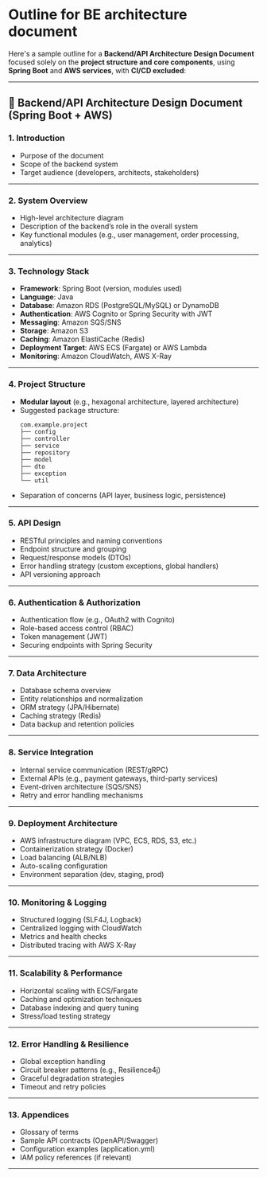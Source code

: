 # Outline for BE architecture document

Here's a sample outline for a **Backend/API Architecture Design Document** focused solely on the **project structure and core components**, using **Spring Boot** and **AWS services**, with **CI/CD excluded**:

---

## 📘 Backend/API Architecture Design Document (Spring Boot + AWS)

### 1. **Introduction**
- Purpose of the document
- Scope of the backend system
- Target audience (developers, architects, stakeholders)

---

### 2. **System Overview**
- High-level architecture diagram
- Description of the backend’s role in the overall system
- Key functional modules (e.g., user management, order processing, analytics)

---

### 3. **Technology Stack**
- **Framework**: Spring Boot (version, modules used)
- **Language**: Java
- **Database**: Amazon RDS (PostgreSQL/MySQL) or DynamoDB
- **Authentication**: AWS Cognito or Spring Security with JWT
- **Messaging**: Amazon SQS/SNS
- **Storage**: Amazon S3
- **Caching**: Amazon ElastiCache (Redis)
- **Deployment Target**: AWS ECS (Fargate) or AWS Lambda
- **Monitoring**: Amazon CloudWatch, AWS X-Ray

---

### 4. **Project Structure**
- **Modular layout** (e.g., hexagonal architecture, layered architecture)
- Suggested package structure:
  ```
  com.example.project
  ├── config
  ├── controller
  ├── service
  ├── repository
  ├── model
  ├── dto
  ├── exception
  └── util
  ```
- Separation of concerns (API layer, business logic, persistence)

---

### 5. **API Design**
- RESTful principles and naming conventions
- Endpoint structure and grouping
- Request/response models (DTOs)
- Error handling strategy (custom exceptions, global handlers)
- API versioning approach

---

### 6. **Authentication & Authorization**
- Authentication flow (e.g., OAuth2 with Cognito)
- Role-based access control (RBAC)
- Token management (JWT)
- Securing endpoints with Spring Security

---

### 7. **Data Architecture**
- Database schema overview
- Entity relationships and normalization
- ORM strategy (JPA/Hibernate)
- Caching strategy (Redis)
- Data backup and retention policies

---

### 8. **Service Integration**
- Internal service communication (REST/gRPC)
- External APIs (e.g., payment gateways, third-party services)
- Event-driven architecture (SQS/SNS)
- Retry and error handling mechanisms

---

### 9. **Deployment Architecture**
- AWS infrastructure diagram (VPC, ECS, RDS, S3, etc.)
- Containerization strategy (Docker)
- Load balancing (ALB/NLB)
- Auto-scaling configuration
- Environment separation (dev, staging, prod)

---

### 10. **Monitoring & Logging**
- Structured logging (SLF4J, Logback)
- Centralized logging with CloudWatch
- Metrics and health checks
- Distributed tracing with AWS X-Ray

---

### 11. **Scalability & Performance**
- Horizontal scaling with ECS/Fargate
- Caching and optimization techniques
- Database indexing and query tuning
- Stress/load testing strategy

---

### 12. **Error Handling & Resilience**
- Global exception handling
- Circuit breaker patterns (e.g., Resilience4j)
- Graceful degradation strategies
- Timeout and retry policies

---

### 13. **Appendices**
- Glossary of terms
- Sample API contracts (OpenAPI/Swagger)
- Configuration examples (application.yml)
- IAM policy references (if relevant)

---
